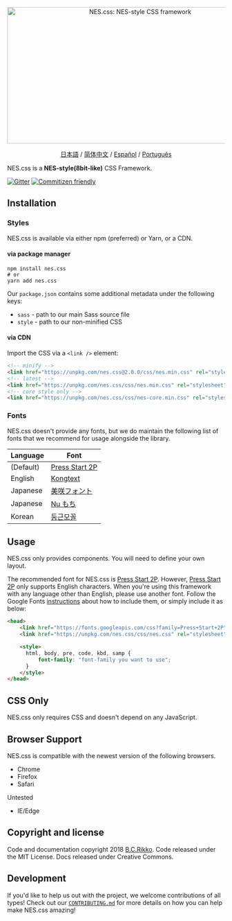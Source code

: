 <div align="center">
  <a href="https://nostalgic-css.github.io/NES.css/" target="_blank"><img src="https://user-images.githubusercontent.com/5305599/49061716-da649680-f254-11e8-9a89-d95a7407ec6a.png" alt="NES.css: NES-style  CSS framework" style="max-width: 100%;" width="600" height="315"></a>

  <a href=".github/README-jp.md">日本語</a> / <a href=".github/README-zh-CN.md">简体中文</a> / <a href=".github/README-es.md">Español</a> / <a href=".github/README-pt-BR.md">Português</a>
</div>

NES.css is a **NES-style(8bit-like)** CSS Framework.

[![Gitter][gitter-badge]][gitter] [![Commitizen friendly][commitizen-badge]][commitizen]

## Installation

### Styles

NES.css is available via either npm (preferred) or Yarn, or a CDN.

#### via package manager

```shell
npm install nes.css
# or
yarn add nes.css
```

Our `package.json` contains some additional metadata under the following keys:
* `sass` - path to our main Sass source file
* `style` - path to our non-minified CSS

#### via CDN

Import the CSS via a `<link />` element:

```html
<!-- minify -->
<link href="https://unpkg.com/nes.css@2.0.0/css/nes.min.css" rel="stylesheet" />
<!-- latest -->
<link href="https://unpkg.com/nes.css/css/nes.min.css" rel="stylesheet" />
<!-- core style only -->
<link href="https://unpkg.com/nes.css/css/nes-core.min.css" rel="stylesheet" />
```

### Fonts

NES.css doesn't provide any fonts, but we do maintain the following list of fonts that we recommend for usage alongside the library.

| Language  | Font                                                               |
|-----------|--------------------------------------------------------------------|
| (Default) | [Press Start 2P](https://fonts.google.com/specimen/Press+Start+2P) |
| English   | [Kongtext](https://www.dafont.com/kongtext.font)                   |
| Japanese  | [美咲フォント](http://littlelimit.net/misaki.htm)          |
| Japanese  | [Nu もち](http://kokagem.sakura.ne.jp/font/mochi/)                  |
| Korean    | [둥근모꼴](http://cactus.tistory.com/193)                            |

## Usage

NES.css only provides components. You will need to define your own layout.

The recommended font for NES.css is [Press Start 2P][press-start-2p-font]. However, [Press Start 2P][press-start-2p-font] only supports English characters. When you're using this framework with any language other than English, please use another font. Follow the Google Fonts [instructions][google-fonts-guide] about how to include them, or simply include it as below:

```html
<head>
    <link href="https://fonts.googleapis.com/css?family=Press+Start+2P" rel="stylesheet">
    <link href="https://unpkg.com/nes.css/css/nes.css" rel="stylesheet" />

    <style>
      html, body, pre, code, kbd, samp {
          font-family: "font-family you want to use";
      }
    </style>
</head>
```

## CSS Only

NES.css only requires CSS and doesn't depend on any JavaScript.

## Browser Support

NES.css is compatible with the newest version of the following browsers.
* Chrome
* Firefox
* Safari

Untested
* IE/Edge

## Copyright and license

Code and documentation copyright 2018 [B.C.Rikko](https://github.com/BcRikko). Code released under the MIT License. Docs released under Creative Commons.

## Development

If you'd like to help us out with the project, we welcome contributions of all types! Check out our [`CONTRIBUTING.md`][contributing-document] for more details on how you can help make NES.css amazing!





[commitizen]: http://commitizen.github.io/cz-cli/
[commitizen-badge]: https://img.shields.io/badge/commitizen-friendly-brightgreen.svg
[contributing-document]: CONTRIBUTING.md
[gitter]: https://gitter.im/nostalgic-css/Lobby
[gitter-badge]: https://img.shields.io/gitter/room/nostalgic-css/Lobby.svg
[google-fonts-guide]: https://developers.google.com/fonts/docs/getting_started
[press-start-2p-font]: https://fonts.google.com/specimen/Press+Start+2P?selection.family=Press+Start+2P
